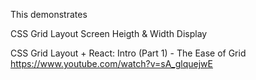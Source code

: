 This demonstrates

CSS Grid Layout
Screen Heigth & Width Display

CSS Grid Layout + React: Intro (Part 1) - The Ease of Grid
https://www.youtube.com/watch?v=sA_glquejwE
